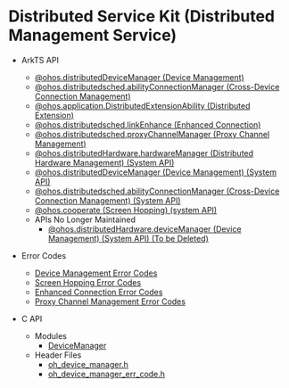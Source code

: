 # Distributed Service Kit (Distributed Management Service)

- ArkTS API<!--distributed-service-arkts-->
  
  - [@ohos.distributedDeviceManager (Device Management)](js-apis-distributedDeviceManager.md)
  - [@ohos.distributedsched.abilityConnectionManager (Cross-Device Connection Management)](js-apis-distributed-abilityConnectionManager.md)
  - [@ohos.application.DistributedExtensionAbility (Distributed Extension)](js-apis-distributedExtensionAbility.md)
  - [@ohos.distributedsched.linkEnhance (Enhanced Connection)](js-apis-link-enhance.md)
  - [@ohos.distributedsched.proxyChannelManager (Proxy Channel Management)](js-apis-proxyChannelManager.md)

  <!--Del-->
  
  - [@ohos.distributedHardware.hardwareManager (Distributed Hardware Management) (System API)](js-apis-distributedHardwareManager-sys.md)
  - [@ohos.distributedDeviceManager (Device Management) (System API)](js-apis-distributedDeviceManager-sys.md)
  - [@ohos.distributedsched.abilityConnectionManager (Cross-Device Connection Management) (System API)](js-apis-distributed-abilityConnectionManager-sys.md)
  - [@ohos.cooperate (Screen Hopping) (system API)](js-apis-devicestatus-cooperate-sys.md)
  - APIs No Longer Maintained<!--distributed-service-dep-->
    - [@ohos.distributedHardware.deviceManager (Device Management) (System API) (To be Deleted)](js-apis-device-manager-sys.md)
  
  <!--DelEnd-->
- Error Codes<!--distributed-service-arkts-errcode-->
  
  - [Device Management Error Codes](errorcode-device-manager.md)
  
  <!--Del-->
  
  - [Screen Hopping Error Codes](errorcode-devicestatus.md)
  
  <!--DelEnd-->
  - [Enhanced Connection Error Codes](errorcode-link-enhance.md)
  - [Proxy Channel Management Error Codes](errorcode-proxyChannelManager.md)
- C API<!--distributed-service-c-->
  - Modules<!--distributed-service-module-->
    - [DeviceManager](capi-devicemanager.md)
  - Header Files<!-- distributed-service-headerfile -->
    - [oh_device_manager.h](capi-oh-device-manager-h.md)
    - [oh_device_manager_err_code.h](capi-oh-device-manager-err-code-h.md)
    
